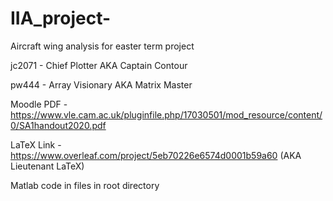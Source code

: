 # IIA_project-

Aircraft wing analysis for easter term project

jc2071 - Chief Plotter AKA Captain Contour

pw444 - Array Visionary AKA Matrix Master



Moodle PDF - https://www.vle.cam.ac.uk/pluginfile.php/17030501/mod_resource/content/0/SA1handout2020.pdf

LaTeX Link - https://www.overleaf.com/project/5eb70226e6574d0001b59a60 (AKA Lieutenant LaTeX)

Matlab code in files in root directory

